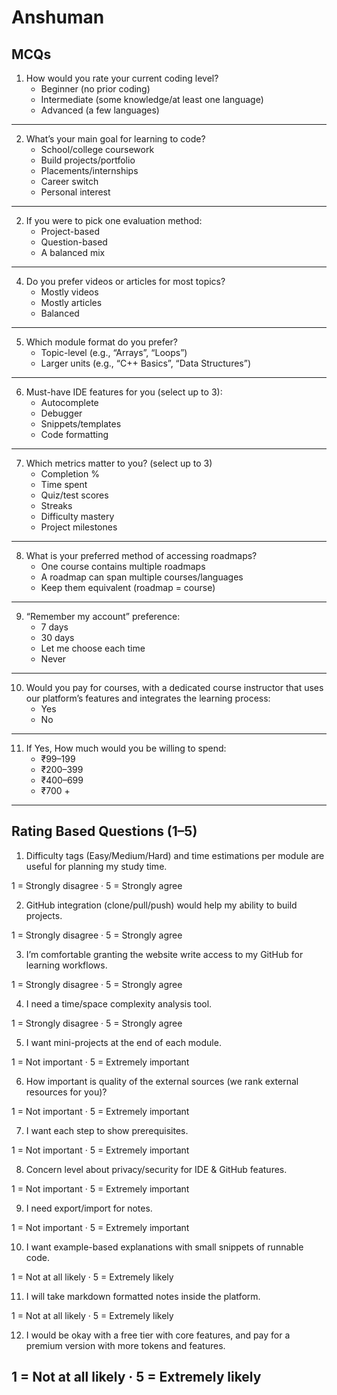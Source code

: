 # Anshuman

## **MCQs**
1. How would you rate your current coding level?
   * Beginner (no prior coding)
   * Intermediate (some knowledge/at least one language)
   * Advanced (a few languages)

---
     
2. What’s your main goal for learning to code?
   * School/college coursework
   * Build projects/portfolio
   * Placements/internships
   * Career switch
   * Personal interest
---
     
2. If you were to pick one evaluation method:
   * Project-based
   * Question-based
   * A balanced mix

---
     
4. Do you prefer videos or articles for most topics?
   * Mostly videos
   * Mostly articles
   * Balanced

---
     
5. Which module format do you prefer?
   * Topic-level (e.g., “Arrays”, “Loops”)
   * Larger units (e.g., “C++ Basics”, “Data Structures”)

---
     
6. Must-have IDE features for you (select up to 3):
   * Autocomplete
   * Debugger
   * Snippets/templates
   * Code formatting

---

7. Which metrics matter to you? (select up to 3)
   * Completion %
   * Time spent
   * Quiz/test scores
   * Streaks
   * Difficulty mastery
   * Project milestones

---

8. What is your preferred method of accessing roadmaps?
   * One course contains multiple roadmaps
   * A roadmap can span multiple courses/languages
   * Keep them equivalent (roadmap = course)

---

9. “Remember my account” preference:
    * 7 days
    * 30 days
    * Let me choose each time
    * Never

---

10. Would you pay for courses, with a dedicated course instructor that uses our platform’s features and integrates the learning process:  
    * Yes
    * No

---

11. If Yes, How much would you be willing to spend:
    * ₹99–199
    * ₹200–399
    * ₹400–699
    * ₹700 +

---

## **Rating Based Questions (1–5)**

1. Difficulty tags (Easy/Medium/Hard) and time estimations per module are useful for planning my study time.

  1 = Strongly disagree · 5 = Strongly agree

2. GitHub integration (clone/pull/push) would help my ability to build projects.

  1 = Strongly disagree · 5 = Strongly agree

3. I’m comfortable granting the website write access to my GitHub for learning workflows.

  1 = Strongly disagree · 5 = Strongly agree

4. I need a time/space complexity analysis tool.

  1 = Strongly disagree · 5 = Strongly agree

5. I want mini-projects at the end of each module.

  1 = Not important · 5 = Extremely important

6. How important is quality of the external sources (we rank external resources for you)?
 
  1 = Not important · 5 = Extremely important

7. I want each step to show prerequisites.

  1 = Not important · 5 = Extremely important

8. Concern level about privacy/security for IDE & GitHub features.
  
  1 = Not important · 5 = Extremely important

9. I need export/import for notes.

  1 = Not important · 5 = Extremely important

10. I want example-based explanations with small snippets of runnable code.

  1 = Not at all likely · 5 = Extremely likely

11. I will take markdown formatted notes inside the platform.

  1 = Not at all likely · 5 = Extremely likely

12. I would be okay with a free tier with core features, and pay for a premium version with more tokens and features.
   
  1 = Not at all likely · 5 = Extremely likely
---


